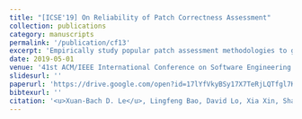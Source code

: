 ```yaml
---
title: "[ICSE'19] On Reliability of Patch Correctness Assessment"
collection: publications
category: manuscripts
permalink: '/publication/cf13'
excerpt: 'Empirically study popular patch assessment methodologies to guide evaluations of program repair techniques.'
date: 2019-05-01
venue: '41st ACM/IEEE International Conference on Software Engineering (ICSE), Research Track'
slidesurl: ''
paperurl: 'https://drive.google.com/open?id=17lYfVkyBSy17X7TeRjLQTfgl7K0gVrkd'
bibtexurl: ''
citation: '<u>Xuan-Bach D. Le</u>, Lingfeng Bao, David Lo, Xia Xin, Shanping Li, and Corina Pasareanu'
---
```

